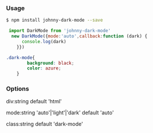 ### Usage
``` bash
$ npm install johnny-dark-mode --save
```

```javascript
 import DarkMode from 'johnny-dark-mode'
  new DarkMode({mode:'auto',callback:function (dark) {
      console.log(dark)
    }})


```

```css
.dark-mode{
        background: black;
        color: azure;
    }
```


### Options

div:string default 'html' 

mode:string 'auto'|'light'|'dark' default 'auto'

class:string default 'dark-mode' 
